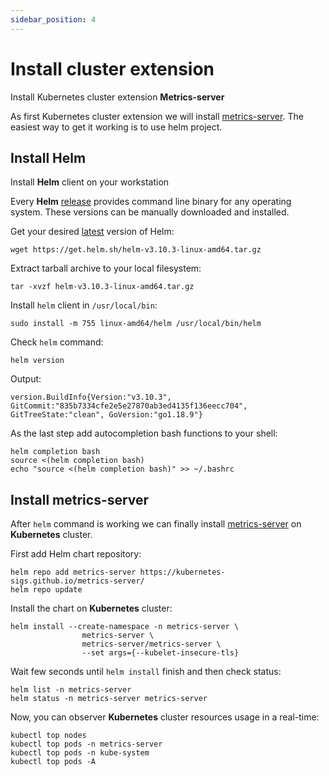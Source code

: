 ```yaml
---
sidebar_position: 4
---
```


# Install cluster extension

Install Kubernetes cluster extension **Metrics-server**

As first Kubernetes cluster extension we will install [metrics-server](https://github.com/kubernetes-sigs/metrics-server). The easiest way to get it working is to use helm project.

## Install Helm

Install **Helm** client on your workstation

Every **Helm** [release](https://github.com/helm/helm/releases) provides command line binary for any operating system. These versions can be manually downloaded and installed.

Get your desired [latest](https://github.com/helm/helm/releases) version of Helm:

```shell
wget https://get.helm.sh/helm-v3.10.3-linux-amd64.tar.gz
```

Extract tarball archive to your local filesystem:

```shell
tar -xvzf helm-v3.10.3-linux-amd64.tar.gz
```

Install `helm` client in `/usr/local/bin`:

```shell
sudo install -m 755 linux-amd64/helm /usr/local/bin/helm
```

Check `helm` command:

```shell
helm version
```

Output:

```shell
version.BuildInfo{Version:"v3.10.3", GitCommit:"835b7334cfe2e5e27870ab3ed4135f136eecc704", GitTreeState:"clean", GoVersion:"go1.18.9"}
```

As the last step add autocompletion bash functions to your shell:

```shell
helm completion bash
source <(helm completion bash)
echo "source <(helm completion bash)" >> ~/.bashrc
```

## Install metrics-server

After `helm` command is working we can finally install [metrics-server](https://github.com/kubernetes-sigs/metrics-server) on **Kubernetes** cluster.

First add Helm chart repository:

```shell
helm repo add metrics-server https://kubernetes-sigs.github.io/metrics-server/
helm repo update
```

Install the chart on **Kubernetes** cluster:

```shell
helm install --create-namespace -n metrics-server \
                metrics-server \
                metrics-server/metrics-server \
                --set args={--kubelet-insecure-tls}
```

Wait few seconds until `helm install` finish and then check status:

```shell
helm list -n metrics-server
helm status -n metrics-server metrics-server
```

Now, you can observer **Kubernetes** cluster resources usage in a real-time:

```shell
kubectl top nodes
kubectl top pods -n metrics-server
kubectl top pods -n kube-system
kubectl top pods -A
```



